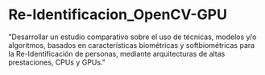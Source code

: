 # Re-Identificacion_OpenCV-GPU
"Desarrollar un estudio comparativo sobre el uso de técnicas, modelos y/o algoritmos, basados en características biométricas y softbiométricas para la Re-Identificación de personas, mediante arquitecturas de altas prestaciones, CPUs y GPUs."
